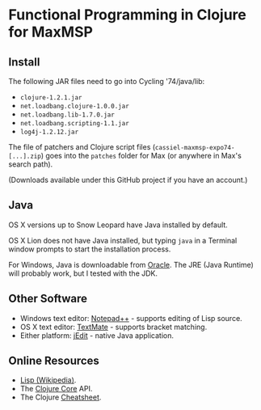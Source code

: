 # Functional Programming in Clojure for MaxMSP

## Install

The following JAR files need to go into Cycling '74/java/lib:

* `clojure-1.2.1.jar`
* `net.loadbang.clojure-1.0.0.jar`
* `net.loadbang.lib-1.7.0.jar`
* `net.loadbang.scripting-1.1.jar`
* `log4j-1.2.12.jar`

The file of patchers and Clojure script files
(`cassiel-maxmsp-expo74-[...].zip`) goes into the `patches` folder for
Max (or anywhere in Max's search path).

(Downloads available under this GitHub project if you have an account.)

## Java

OS X versions up to Snow Leopard have Java installed by default.

OS X Lion does not have Java installed, but typing `java` in a
Terminal window prompts to start the installation process.

For Windows, Java is downloadable from [Oracle][java]. The JRE (Java
Runtime) will probably work, but I tested with the JDK.

## Other Software

* Windows text editor: [Notepad++][npp] - supports editing of Lisp source.
* OS X text editor: [TextMate][tm] - supports bracket matching.
* Either platform: [jEdit][jedit] - native Java application.

## Online Resources

* [Lisp (Wikipedia)][wlisp].
* The [Clojure Core][core] API.
* The Clojure [Cheatsheet][cheat].

[wlisp]: http://en.wikipedia.org/wiki/Lisp_%28programming_language%29
[core]: http://clojure.github.com/clojure/clojure.core-api.html
[cheat]: http://clojure.org/cheatsheet
[java]: http://www.oracle.com/technetwork/java/javase/downloads/index.html
[npp]: http://http://notepad-plus-plus.org
[tm]: http://macromates.com
[jedit]: http://www.jedit.org
